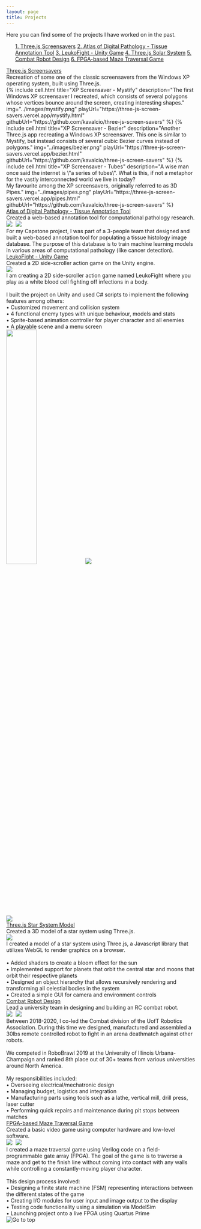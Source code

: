 ```yaml
---
layout: page
title: Projects
---
```

Here you can find some of the projects I have worked on in the past.

<ol class='project-list'>
    <a href='#proj-threejs-screensavers'>1. Three.js Screensavers</a>
    <a href='#proj-adp'>2. Atlas of Digital Pathology - Tissue Annotation Tool</a>
    <a href='#proj-leukofight'>3. LeukoFight - Unity Game</a>
    <a href='#proj-threejs-solar'>4. Three.js Solar System</a>
    <a href='#proj-utra'>5. Combat Robot Design</a>
    <a href='#proj-maze'>6. FPGA-based Maze Traversal Game</a>
</ol>

<div id='proj-threejs-screensavers' class="proj-container">
    <a href='#proj-threejs-screensavers' class="proj-title">Three.js Screensavers</a>
    <div class="proj-subheader">Recreation of some one of the classic screensavers from the Windows XP operating system, built using Three.js.</div>
    <div class="proj-content horizontal">
        {%
            include cell.html
            title="XP Screensaver - Mystify"
            description="The first Windows XP screensaver I recreated, which consists of several polygons whose vertices bounce around the screen, creating interesting shapes."
            img="../images/mystify.png"
            playUrl="https://three-js-screen-savers.vercel.app/mystify.html"
            githubUrl="https://github.com/kavalcio/three-js-screen-savers"
        %}
        {%
            include cell.html
            title="XP Screensaver - Bezier"
            description="Another Three.js app recreating a Windows XP screensaver. This one is similar to Mystify, but instead consists of several cubic Bezier curves instead of polygons."
            img="../images/bezier.png"
            playUrl="https://three-js-screen-savers.vercel.app/bezier.html"
            githubUrl="https://github.com/kavalcio/three-js-screen-savers"
        %}
        {%
            include cell.html
            title="XP Screensaver - Tubes"
            description="A wise man once said the internet is \"a series of tubes\". What is this, if not a metaphor for the vastly interconnected world we live in today? <br> My favourite among the XP screensavers, originally referred to as 3D Pipes."
            img="../images/pipes.png"
            playUrl="https://three-js-screen-savers.vercel.app/pipes.html"
            githubUrl="https://github.com/kavalcio/three-js-screen-savers"
        %}
    </div>
</div>

<!--------------------------- ADP --------------------------->
<div id='proj-adp' class="proj-container">
    <a href='#proj-adp' class="proj-title">Atlas of Digital Pathology - Tissue Annotation Tool</a>
    <div class="proj-subheader">Created a web-based annotation tool for computational pathology research.</div>
    <div class="proj-content">
        <div class="proj-content">
            <div class="proj-img-container">
                <img class="proj-img" style="margin-right:5px;" src="../images/workflow.png">
                <img class="proj-img" src="../images/adp_image.png">
            </div>
            For my Capstone project, I was part of a 3-people team that designed and built a web-based annotation tool for populating a tissue histology image database. The purpose of this database is to train machine learning models in various areas of computational pathology (like cancer detection).
        </div>
    </div>
</div>

<!------------------------ LeukoFight ------------------------>
<div id='proj-leukofight' class="proj-container">
    <a href='#proj-leukofight' class="proj-title">LeukoFight - Unity Game</a>
    <div class="proj-subheader">Created a 2D side-scroller action game on the Unity engine.</div>
    <div class="proj-content">
        <div class="proj-img-container">
            <img class="proj-img" src="../images/leukofight_2.png">
        </div>
        I am creating a 2D side-scroller action game named LeukoFight
        where you play as a white blood cell fighting off infections in a body.<br><br>
        I built the project on Unity and used C# scripts to implement the following features among others:<br>
        • Customized movement and collision system<br>
        • 4 functional enemy types with unique behaviour, models and stats<br>
        • Sprite-based animation controller for player character and all enemies<br>
        • A playable scene and a menu screen<br>
        <div class="proj-img-container">
            <img class="proj-img" style="margin-right:5px;width:40%;" src="../images/leukofight_5.png">
            <img class="proj-img" src="../images/leukofight_3.png">
        </div>
        <div class="proj-img-container">
            <img class="proj-img" src="../images/leukofight_4.png">
        </div>
    </div>
</div>

<!------------------------ Three.js Solar System Model ------------------------>
<div id="proj-threejs-solar" class="proj-container">
    <a href='#proj-threejs-solar' class="proj-title">Three.js Star System Model</a>
    <div class="proj-subheader">Created a 3D model of a star system using Three.js.</div>
    <div class="proj-content">
        <div class="proj-img-container no-fixed-height">
            <img class="proj-img" src="../images/solar.png">
        </div>
        I created a model of a star system using Three.js, a Javascript library that utilizes WebGL to render graphics on a browser.<br><br>
        • Added shaders to create a bloom effect for the sun<br>
        • Implemented support for planets that orbit the central star and moons that orbit their respective planets<br>
        • Designed an object hierarchy that allows recursively rendering and transforming all celestial bodies in the system<br>
        • Created a simple GUI for camera and environment controls<br>
    </div>
</div>

<!------------------------ UTRA Combat Robot ------------------------>
<div id='proj-utra' class="proj-container">
    <a href='#proj-utra' class="proj-title">Combat Robot Design</a>
    <div class="proj-subheader">Lead a university team in designing and building an RC combat robot.</div>
    <div class="proj-content">
        <div class="proj-img-container">
            <img class="proj-img" style="margin-right:5px;" src="../images/utra_1.jpg">
            <img class="proj-img" src="../images/utra_2.jpg">
        </div>
        Between 2018-2020, I co-led the Combat division of the UofT Robotics Association.
        During this time we designed, manufactured and assembled a 30lbs remote controlled robot to fight in an arena deathmatch against other robots.<br><br>
        We competed in RoboBrawl 2019 at the University of Illinois Urbana-Champaign and ranked 8th place out of 30+ teams from various universities around North America.<br>
        <br>
        <!-- <div class="proj-img-container">
            <img class="proj-img" style="margin-right:5px;" src="../images/utra_3.jpg">
        </div> -->
        My responsibilities included:<br>
        • Overseeing electrical/mechatronic design<br>
        • Managing budget, logistics and integration<br>
        • Manufacturing parts using tools such as a lathe, vertical mill, drill press, laser cutter<br>
        • Performing quick repairs and maintenance during pit stops between matches<br>
    </div>
</div>

<!------------------------ Maze Game ------------------------>
<div id='proj-maze' class="proj-container">
    <a href='#proj-maze' class="proj-title">FPGA-based Maze Traversal Game</a>
    <div class="proj-subheader">Created a basic video game using computer hardware and low-level software.</div>
    <div class="proj-content">
        <div class="proj-img-container">
            <img class="proj-img" style="margin-right:5px;" src="../images/mazegame_1.jpg">
            <img class="proj-img" src="../images/mazegame_2.jpg">
        </div>
        I created a maze traversal game using Verilog code on a field-programmable gate array (FPGA).
        The goal of the game is to traverse a maze and get to the finish line without coming into contact with any walls while controlling a constantly-moving player character.<br><br>
        This design process involved:<br>
        • Designing a finite state machine (FSM) representing interactions between the different states of the game<br>
        • Creating I/O modules for user input and image output to the display<br>
        • Testing code functionality using a simulation via ModelSim<br>
        • Launching project onto a live FPGA using Quartus Prime
    </div>
</div>

<img onclick="scrollToTop()" id="scroll-to-top" title="Go to top" src='../images/scroll_top.png'>

<script>
    // Smooth scroll to project when link is clicked
    document.querySelectorAll('a[href^="#"]').forEach(anchor => {
        anchor.addEventListener('click', function (e) {
            e.preventDefault();
            const hash = anchor.href.split('#')[1];
            history.pushState({}, '', '#' + hash)
            document.querySelector(this.getAttribute('href')).scrollIntoView({
                behavior: 'smooth'
            });
        });
    });

    // Scroll to top when button is clicked
    function scrollToTop() {
        window.scrollTo({ top: 0 });
    }

    // When the user scrolls down 20px from the top of the document, show the button
    let scrollToTopButton = document.getElementById("scroll-to-top");
    window.onscroll = () => {
        if (document.body.scrollTop > 100 || document.documentElement.scrollTop > 100) {
            scrollToTopButton.style.display = "block";
        } else {
            scrollToTopButton.style.display = "none";
        }
    };
</script>

<!------------------------ This Website ------------------------>
<!-- <div id="proj5" class="collapsible">
    <div class="collapsible-arrow-container">
        <div id="proj5-arrow" class="collapsible-arrow"></div>
    </div>
    <div class="collapsible-title">This Website</div>
</div>
<div id="proj5-content" class="collapsible-content">
    <div class="proj-subheader">Personal website design and development using Jekyll.</div>
    I built this personal website using Jekyll, a static site generator written in Ruby.
    I based it on Hyde, an existing Jekyll template, and proceded to add some additional functionality using HTML, CSS and Javascript code.<br>
    <div class="proj-icon-container">
        <img class="proj-icon" src="../images/jekyll.png">
        <img class="proj-plus-icon" src="../images/plus-icon.png">
        <svg class="proj-icon" viewBox="0 0 128 128">
            <path fill="#E44D26" d="M19.569 27l8.087 89.919 36.289 9.682 36.39-9.499 8.096-90.102h-88.862zm72.041 20.471l-.507 5.834-.223 2.695h-42.569l1.017 12h40.54l-.271 2.231-2.615 28.909-.192 1.69-22.79 6.134v-.005l-.027.012-22.777-5.916-1.546-17.055h11.168l.791 8.46 12.385 3.139.006-.234v.012l12.412-2.649 1.296-13.728h-38.555l-2.734-30.836-.267-3.164h55.724000000000004l-.266 2.471zM27.956 1.627h5.622v5.556h5.144v-5.556h5.623v16.822h-5.623v-5.633h-5.143v5.633h-5.623v-16.822zM51.738 7.206h-4.95v-5.579h15.525v5.579h-4.952v11.243h-5.623v-11.243zM64.777 1.627h5.862l3.607 5.911 3.603-5.911h5.865v16.822h-5.601v-8.338l-3.867 5.981h-.098l-3.87-5.981v8.338h-5.502v-16.822zM86.513 1.627h5.624v11.262h7.907v5.561h-13.531v-16.823z"></path>
        </svg>
        <img class="proj-plus-icon" src="../images/plus-icon.png">
        <svg class="proj-icon" viewBox="0 0 128 128">
            <path fill="#1572B6" d="M19.67 26l8.069 90.493 36.206 10.05 36.307-10.063 8.078-90.48h-88.66zm69.21 50.488l-2.35 21.892.009 1.875-22.539 6.295v.001l-.018.015-22.719-6.225-1.537-17.341h11.141l.79 8.766 12.347 3.295-.004.015v-.032l12.394-3.495 1.308-14.549h-25.907000000000004l-.222-2.355-.506-5.647-.265-2.998h27.886000000000003l1.014-11h-42.473l-.223-2.589-.506-6.03-.265-3.381h55.597l-.267 3.334-2.685 30.154"></path><path fill="#1572B6" d="M89 14.374l-7.149-8.374h7.149v-5h-16v4.363l8.39 7.637h-8.39v5h16zM70 14.374l-6.807-8.374h6.807v-5h-15v4.363l7.733 7.637h-7.733v5h15zM52 13h-8v-7h8v-5h-14v17h14z"></path>
        </svg>
        <img class="proj-plus-icon" src="../images/plus-icon.png">
        <svg class="proj-icon" viewBox="0 0 128 128">
            <path fill="#F0DB4F" d="M1.408 1.408h125.184v125.185h-125.184z"></path><path fill="#323330" d="M116.347 96.736c-.917-5.711-4.641-10.508-15.672-14.981-3.832-1.761-8.104-3.022-9.377-5.926-.452-1.69-.512-2.642-.226-3.665.821-3.32 4.784-4.355 7.925-3.403 2.023.678 3.938 2.237 5.093 4.724 5.402-3.498 5.391-3.475 9.163-5.879-1.381-2.141-2.118-3.129-3.022-4.045-3.249-3.629-7.676-5.498-14.756-5.355l-3.688.477c-3.534.893-6.902 2.748-8.877 5.235-5.926 6.724-4.236 18.492 2.975 23.335 7.104 5.332 17.54 6.545 18.873 11.531 1.297 6.104-4.486 8.08-10.234 7.378-4.236-.881-6.592-3.034-9.139-6.949-4.688 2.713-4.688 2.713-9.508 5.485 1.143 2.499 2.344 3.63 4.26 5.795 9.068 9.198 31.76 8.746 35.83-5.176.165-.478 1.261-3.666.38-8.581zm-46.885-37.793h-11.709l-.048 30.272c0 6.438.333 12.34-.714 14.149-1.713 3.558-6.152 3.117-8.175 2.427-2.059-1.012-3.106-2.451-4.319-4.485-.333-.584-.583-1.036-.667-1.071l-9.52 5.83c1.583 3.249 3.915 6.069 6.902 7.901 4.462 2.678 10.459 3.499 16.731 2.059 4.082-1.189 7.604-3.652 9.448-7.401 2.666-4.915 2.094-10.864 2.07-17.444.06-10.735.001-21.468.001-32.237z"></path>
        </svg>
    </div>
    Some of the features I have added include:<br>
    • Collapsible sections (such as the ones you see on this page)<br>
    • A resume format with icons for each entry<br>
    • A contacts page with hyperlinks<br>
</div> -->


<!------------------------ TODO: Computer Graphics (CSC317) ------------------------>
<!-- <div id="proj3" class="collapsible">
    <div class="collapsible-arrow-container">
        <div id="proj3-arrow" class="collapsible-arrow"></div>
    </div>
    <div class="collapsible-title">Computer Graphics Labs</div>
</div>
<div id="proj3-content" class="collapsible-content">
    * Lorem ipsum
    * Dolor sit amet
</div>
-->

<!------------------------ TODO: Machine Learning Labs (ECE420) ------------------------>
<!-- <div id="proj4" class="collapsible">
    <div class="collapsible-arrow-container">
        <div id="proj4-arrow" class="collapsible-arrow"></div>
    </div>
    <div class="collapsible-title">Machine Learning Labs</div>
</div>
<div id="proj4-content" class="collapsible-content">
    * Lorem ipsum
    * Dolor sit amet
</div>
-->

<!------------------------ TODO: Pneumatic Engine ------------------------>
<!-- <div id="proj7" class="collapsible">
    <div class="collapsible-arrow-container">
        <div id="proj7-arrow" class="collapsible-arrow"></div>
    </div>
    <div class="collapsible-title">Machine Learning Labs</div>
</div>
<div id="proj7-content" class="collapsible-content">
    * Lorem ipsum
    * Dolor sit amet
</div>
-->

<!------------------------ BMEC 2017 ------------------------>
<!-- <div id="proj8" class="collapsible">
    <div class="collapsible-arrow-container">
        <div id="proj8-arrow" class="collapsible-arrow"></div>
    </div>
    <div class="collapsible-title">Ergonomic Keyboard Design for Individuals with Cerebral Palsy</div>
</div>
<div id="proj8-content" class="collapsible-content">
    <div class="proj-subheader">Designed, built and presented a keyboard prototype for a Biomedical Engineering competition.</div>
    <div class="proj-img-container">
        <img class="proj-img" style="margin-right:5px;" src="../images/beezyboard_4.jpg">
        <img class="proj-img" src="../images/beezyboard_3.jpg">
    </div>
    I participated in the Biomedical Engineering Competition (BMEC 2017) organized by the Club for Undergraduate Biomedical Engineering (CUBE) at the University of Toronto. Our goal was to design a text communication device catered towards individuals living with cerebral palsy. Along with several teammates, I designed and built a functional prototype for a specialized keyboard over the course of two days. We presented our design to a team of judges made up of IBBME professors and experts.
</div>
-->
